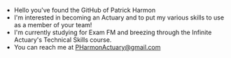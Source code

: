 - Hello you've found the GitHub of Patrick Harmon
- I'm interested in becoming an Actuary and to put my various skills to use as a member of your team!
- I'm currently studying for Exam FM and breezing through the Infinite Actuary's Technical Skills course.
- You can reach me at PHarmonActuary@gmail.com
